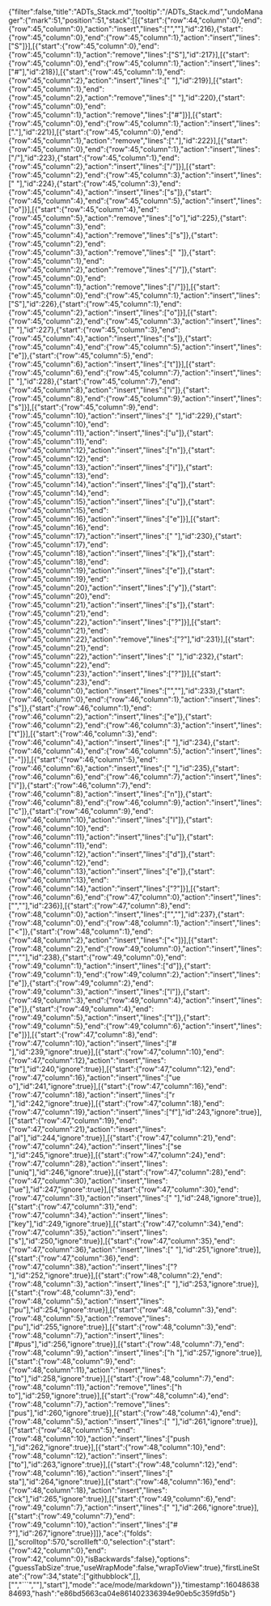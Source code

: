 {"filter":false,"title":"ADTs_Stack.md","tooltip":"/ADTs_Stack.md","undoManager":{"mark":51,"position":51,"stack":[[{"start":{"row":44,"column":0},"end":{"row":45,"column":0},"action":"insert","lines":["",""],"id":216},{"start":{"row":45,"column":0},"end":{"row":45,"column":1},"action":"insert","lines":["S"]}],[{"start":{"row":45,"column":0},"end":{"row":45,"column":1},"action":"remove","lines":["S"],"id":217}],[{"start":{"row":45,"column":0},"end":{"row":45,"column":1},"action":"insert","lines":["#"],"id":218}],[{"start":{"row":45,"column":1},"end":{"row":45,"column":2},"action":"insert","lines":[" "],"id":219}],[{"start":{"row":45,"column":1},"end":{"row":45,"column":2},"action":"remove","lines":[" "],"id":220},{"start":{"row":45,"column":0},"end":{"row":45,"column":1},"action":"remove","lines":["#"]}],[{"start":{"row":45,"column":0},"end":{"row":45,"column":1},"action":"insert","lines":["."],"id":221}],[{"start":{"row":45,"column":0},"end":{"row":45,"column":1},"action":"remove","lines":["."],"id":222}],[{"start":{"row":45,"column":0},"end":{"row":45,"column":1},"action":"insert","lines":["/"],"id":223},{"start":{"row":45,"column":1},"end":{"row":45,"column":2},"action":"insert","lines":["/"]}],[{"start":{"row":45,"column":2},"end":{"row":45,"column":3},"action":"insert","lines":[" "],"id":224},{"start":{"row":45,"column":3},"end":{"row":45,"column":4},"action":"insert","lines":["s"]},{"start":{"row":45,"column":4},"end":{"row":45,"column":5},"action":"insert","lines":["o"]}],[{"start":{"row":45,"column":4},"end":{"row":45,"column":5},"action":"remove","lines":["o"],"id":225},{"start":{"row":45,"column":3},"end":{"row":45,"column":4},"action":"remove","lines":["s"]},{"start":{"row":45,"column":2},"end":{"row":45,"column":3},"action":"remove","lines":[" "]},{"start":{"row":45,"column":1},"end":{"row":45,"column":2},"action":"remove","lines":["/"]},{"start":{"row":45,"column":0},"end":{"row":45,"column":1},"action":"remove","lines":["/"]}],[{"start":{"row":45,"column":0},"end":{"row":45,"column":1},"action":"insert","lines":["S"],"id":226},{"start":{"row":45,"column":1},"end":{"row":45,"column":2},"action":"insert","lines":["o"]}],[{"start":{"row":45,"column":2},"end":{"row":45,"column":3},"action":"insert","lines":[" "],"id":227},{"start":{"row":45,"column":3},"end":{"row":45,"column":4},"action":"insert","lines":["s"]},{"start":{"row":45,"column":4},"end":{"row":45,"column":5},"action":"insert","lines":["e"]},{"start":{"row":45,"column":5},"end":{"row":45,"column":6},"action":"insert","lines":["t"]}],[{"start":{"row":45,"column":6},"end":{"row":45,"column":7},"action":"insert","lines":[" "],"id":228},{"start":{"row":45,"column":7},"end":{"row":45,"column":8},"action":"insert","lines":["i"]},{"start":{"row":45,"column":8},"end":{"row":45,"column":9},"action":"insert","lines":["s"]}],[{"start":{"row":45,"column":9},"end":{"row":45,"column":10},"action":"insert","lines":[" "],"id":229},{"start":{"row":45,"column":10},"end":{"row":45,"column":11},"action":"insert","lines":["u"]},{"start":{"row":45,"column":11},"end":{"row":45,"column":12},"action":"insert","lines":["n"]},{"start":{"row":45,"column":12},"end":{"row":45,"column":13},"action":"insert","lines":["i"]},{"start":{"row":45,"column":13},"end":{"row":45,"column":14},"action":"insert","lines":["q"]},{"start":{"row":45,"column":14},"end":{"row":45,"column":15},"action":"insert","lines":["u"]},{"start":{"row":45,"column":15},"end":{"row":45,"column":16},"action":"insert","lines":["e"]}],[{"start":{"row":45,"column":16},"end":{"row":45,"column":17},"action":"insert","lines":[" "],"id":230},{"start":{"row":45,"column":17},"end":{"row":45,"column":18},"action":"insert","lines":["k"]},{"start":{"row":45,"column":18},"end":{"row":45,"column":19},"action":"insert","lines":["e"]},{"start":{"row":45,"column":19},"end":{"row":45,"column":20},"action":"insert","lines":["y"]},{"start":{"row":45,"column":20},"end":{"row":45,"column":21},"action":"insert","lines":["s"]},{"start":{"row":45,"column":21},"end":{"row":45,"column":22},"action":"insert","lines":["?"]}],[{"start":{"row":45,"column":21},"end":{"row":45,"column":22},"action":"remove","lines":["?"],"id":231}],[{"start":{"row":45,"column":21},"end":{"row":45,"column":22},"action":"insert","lines":[" "],"id":232},{"start":{"row":45,"column":22},"end":{"row":45,"column":23},"action":"insert","lines":["?"]}],[{"start":{"row":45,"column":23},"end":{"row":46,"column":0},"action":"insert","lines":["",""],"id":233},{"start":{"row":46,"column":0},"end":{"row":46,"column":1},"action":"insert","lines":["s"]},{"start":{"row":46,"column":1},"end":{"row":46,"column":2},"action":"insert","lines":["e"]},{"start":{"row":46,"column":2},"end":{"row":46,"column":3},"action":"insert","lines":["t"]}],[{"start":{"row":46,"column":3},"end":{"row":46,"column":4},"action":"insert","lines":[" "],"id":234},{"start":{"row":46,"column":4},"end":{"row":46,"column":5},"action":"insert","lines":["-"]}],[{"start":{"row":46,"column":5},"end":{"row":46,"column":6},"action":"insert","lines":[" "],"id":235},{"start":{"row":46,"column":6},"end":{"row":46,"column":7},"action":"insert","lines":["i"]},{"start":{"row":46,"column":7},"end":{"row":46,"column":8},"action":"insert","lines":["n"]},{"start":{"row":46,"column":8},"end":{"row":46,"column":9},"action":"insert","lines":["c"]},{"start":{"row":46,"column":9},"end":{"row":46,"column":10},"action":"insert","lines":["l"]},{"start":{"row":46,"column":10},"end":{"row":46,"column":11},"action":"insert","lines":["u"]},{"start":{"row":46,"column":11},"end":{"row":46,"column":12},"action":"insert","lines":["d"]},{"start":{"row":46,"column":12},"end":{"row":46,"column":13},"action":"insert","lines":["e"]},{"start":{"row":46,"column":13},"end":{"row":46,"column":14},"action":"insert","lines":["?"]}],[{"start":{"row":46,"column":6},"end":{"row":47,"column":0},"action":"insert","lines":["",""],"id":236}],[{"start":{"row":47,"column":8},"end":{"row":48,"column":0},"action":"insert","lines":["",""],"id":237},{"start":{"row":48,"column":0},"end":{"row":48,"column":1},"action":"insert","lines":["<"]},{"start":{"row":48,"column":1},"end":{"row":48,"column":2},"action":"insert","lines":["<"]}],[{"start":{"row":48,"column":2},"end":{"row":49,"column":0},"action":"insert","lines":["",""],"id":238},{"start":{"row":49,"column":0},"end":{"row":49,"column":1},"action":"insert","lines":["d"]},{"start":{"row":49,"column":1},"end":{"row":49,"column":2},"action":"insert","lines":["e"]},{"start":{"row":49,"column":2},"end":{"row":49,"column":3},"action":"insert","lines":["l"]},{"start":{"row":49,"column":3},"end":{"row":49,"column":4},"action":"insert","lines":["e"]},{"start":{"row":49,"column":4},"end":{"row":49,"column":5},"action":"insert","lines":["t"]},{"start":{"row":49,"column":5},"end":{"row":49,"column":6},"action":"insert","lines":["e"]}],[{"start":{"row":47,"column":8},"end":{"row":47,"column":10},"action":"insert","lines":["# "],"id":239,"ignore":true}],[{"start":{"row":47,"column":10},"end":{"row":47,"column":12},"action":"insert","lines":["tr"],"id":240,"ignore":true}],[{"start":{"row":47,"column":12},"end":{"row":47,"column":16},"action":"insert","lines":["ue o"],"id":241,"ignore":true}],[{"start":{"row":47,"column":16},"end":{"row":47,"column":18},"action":"insert","lines":["r "],"id":242,"ignore":true}],[{"start":{"row":47,"column":18},"end":{"row":47,"column":19},"action":"insert","lines":["f"],"id":243,"ignore":true}],[{"start":{"row":47,"column":19},"end":{"row":47,"column":21},"action":"insert","lines":["al"],"id":244,"ignore":true}],[{"start":{"row":47,"column":21},"end":{"row":47,"column":24},"action":"insert","lines":["se "],"id":245,"ignore":true}],[{"start":{"row":47,"column":24},"end":{"row":47,"column":28},"action":"insert","lines":["uniq"],"id":246,"ignore":true}],[{"start":{"row":47,"column":28},"end":{"row":47,"column":30},"action":"insert","lines":["ue"],"id":247,"ignore":true}],[{"start":{"row":47,"column":30},"end":{"row":47,"column":31},"action":"insert","lines":[" "],"id":248,"ignore":true}],[{"start":{"row":47,"column":31},"end":{"row":47,"column":34},"action":"insert","lines":["key"],"id":249,"ignore":true}],[{"start":{"row":47,"column":34},"end":{"row":47,"column":35},"action":"insert","lines":["s"],"id":250,"ignore":true}],[{"start":{"row":47,"column":35},"end":{"row":47,"column":36},"action":"insert","lines":[" "],"id":251,"ignore":true}],[{"start":{"row":47,"column":36},"end":{"row":47,"column":38},"action":"insert","lines":["? "],"id":252,"ignore":true}],[{"start":{"row":48,"column":2},"end":{"row":48,"column":3},"action":"insert","lines":[" "],"id":253,"ignore":true}],[{"start":{"row":48,"column":3},"end":{"row":48,"column":5},"action":"insert","lines":["pu"],"id":254,"ignore":true}],[{"start":{"row":48,"column":3},"end":{"row":48,"column":5},"action":"remove","lines":["pu"],"id":255,"ignore":true}],[{"start":{"row":48,"column":3},"end":{"row":48,"column":7},"action":"insert","lines":["#pus"],"id":256,"ignore":true}],[{"start":{"row":48,"column":7},"end":{"row":48,"column":9},"action":"insert","lines":["h "],"id":257,"ignore":true}],[{"start":{"row":48,"column":9},"end":{"row":48,"column":11},"action":"insert","lines":["to"],"id":258,"ignore":true}],[{"start":{"row":48,"column":7},"end":{"row":48,"column":11},"action":"remove","lines":["h to"],"id":259,"ignore":true}],[{"start":{"row":48,"column":4},"end":{"row":48,"column":7},"action":"remove","lines":["pus"],"id":260,"ignore":true}],[{"start":{"row":48,"column":4},"end":{"row":48,"column":5},"action":"insert","lines":[" "],"id":261,"ignore":true}],[{"start":{"row":48,"column":5},"end":{"row":48,"column":10},"action":"insert","lines":["push "],"id":262,"ignore":true}],[{"start":{"row":48,"column":10},"end":{"row":48,"column":12},"action":"insert","lines":["to"],"id":263,"ignore":true}],[{"start":{"row":48,"column":12},"end":{"row":48,"column":16},"action":"insert","lines":[" sta"],"id":264,"ignore":true}],[{"start":{"row":48,"column":16},"end":{"row":48,"column":18},"action":"insert","lines":["ck"],"id":265,"ignore":true}],[{"start":{"row":49,"column":6},"end":{"row":49,"column":7},"action":"insert","lines":[" "],"id":266,"ignore":true}],[{"start":{"row":49,"column":7},"end":{"row":49,"column":10},"action":"insert","lines":["# ?"],"id":267,"ignore":true}]]},"ace":{"folds":[],"scrolltop":570,"scrollleft":0,"selection":{"start":{"row":42,"column":0},"end":{"row":42,"column":0},"isBackwards":false},"options":{"guessTabSize":true,"useWrapMode":false,"wrapToView":true},"firstLineState":{"row":34,"state":["githubblock",[],["","```",""],"start"],"mode":"ace/mode/markdown"}},"timestamp":1604863884693,"hash":"e86bd5663ca04e861402336394e90eb5c359fd5b"}